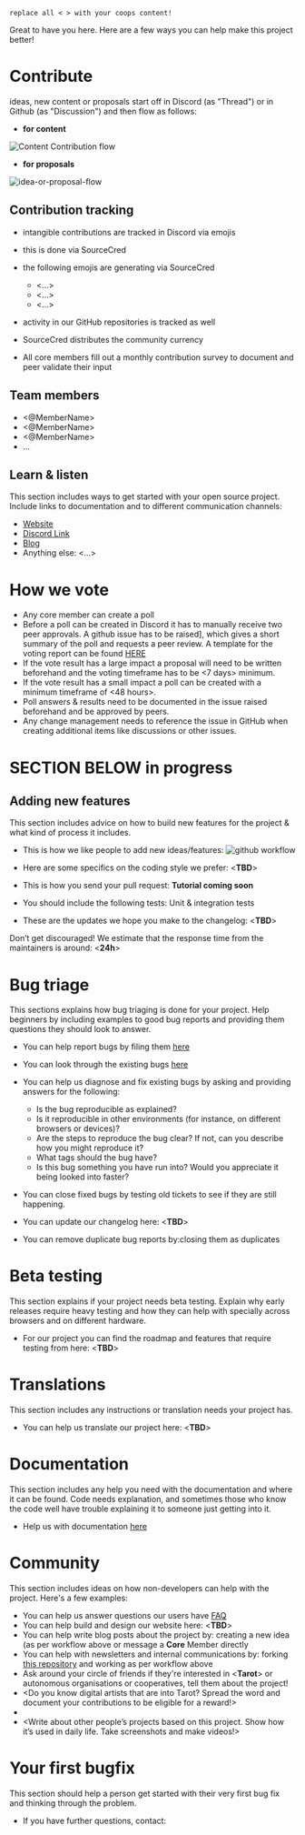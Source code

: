 ```
replace all < > with your coops content!
```

Great to have you here. Here are a few ways you can help make this project better!

# Contribute
ideas, new content or proposals start off in Discord (as "Thread") or in Github (as "Discussion") and then flow as follows:
 - **for content**

![Content Contribution flow](https://user-images.githubusercontent.com/80257662/133680709-d087964e-c951-44e7-b984-f6fed778c3d6.png)

 - **for proposals**

![idea-or-proposal-flow](https://user-images.githubusercontent.com/80257662/133680801-13af209b-6231-49e4-87b7-55ef64e36c4f.png)


## Contribution tracking
- intangible contributions are tracked in Discord via emojis
- this is done via SourceCred
- the following emojis are generating <YourSocialCurrency> via SourceCred
   - <...>
   - <...>
   - <...>
  
- activity in our GitHub repositories is tracked as well
- SourceCred distributes the community currency <xxx>
- All core members fill out a monthly contribution survey to document and peer validate their input

## Team members

- <@MemberName> <skills>
- <@MemberName> <skills>
- <@MemberName> <skills>
- ...  
  

## Learn & listen

This section includes ways to get started with your open source project. Include links to documentation and to different communication channels: 

* [Website](<ENTER_URL_HERE>)
* [Discord Link](<ENTER_URL_HERE>)
* [Blog](<ENTER_URL_HERE>) 
* Anything else: <...>

# How we vote

- Any core member can create a poll
- Before a poll can be created in Discord it has to manually receive two peer approvals. A github issue has to be raised], which gives a short summary of the poll and requests a peer review. A template for the voting report can be found [HERE](<create template and put link here>)
- If the vote result has a large impact a proposal will need to be written beforehand and the voting timeframe has to be <7 days> minimum.
- If the vote result has a small impact a poll can be created with a minimum timeframe of <48 hours>.
- Poll answers & results need to be documented in the issue raised beforehand and be approved by <two> peers.
- Any change management needs to reference the issue in GitHub when creating additional items like discussions or other issues.


# SECTION BELOW in progress
## Adding new features

This section includes advice on how to build new features for the project & what kind of process it includes. 

* This is how we like people to add new ideas/features: 
  ![github workflow](https://user-images.githubusercontent.com/80257662/136021953-6ff6f48b-4511-408f-9b49-ab27304a300c.jpg)

  
* Here are some specifics on the coding style we prefer: <**TBD**>   
* This is how you send your pull request: **Tutorial coming soon**              
* You should include the following tests: Unit & integration tests                  
* These are the updates we hope you make to the changelog: <**TBD**> 

Don’t get discouraged! We estimate that the response time from the
maintainers is around: <**24h**>

# Bug triage

This sections explains how bug triaging is done for your project. Help beginners by including examples to good bug reports and providing them questions they should look to answer. 

* You can help report bugs by filing them [here](<ENTER_URL>) 
* You can look through the existing bugs [here](<ENTER_URL>) 

* You can help us diagnose and fix existing bugs by asking and providing answers for the following:

  * Is the bug reproducible as explained?   
  * Is it reproducible in other environments (for instance, on different browsers or devices)?   
  * Are the steps to reproduce the bug clear? If not, can you describe how you might reproduce it?  
  * What tags should the bug have?  
  * Is this bug something you have run into? Would you appreciate it being looked into faster?  

* You can close fixed bugs by testing old tickets to see if they are still happening.
* You can update our changelog here: <**TBD**>
* You can remove duplicate bug reports by:closing them as duplicates

# Beta testing

This section explains if your project needs beta testing. Explain why early releases require heavy testing and how they can help with specially across browsers and on different hardware. 

* For our project you can find the roadmap and features that require
testing from here: <**TBD**>

# Translations

This section includes any instructions or translation needs your project has. 

* You can help us translate our project here: <**TBD**>

# Documentation

This section includes any help you need with the documentation and where it can be found. Code needs explanation, and sometimes those who know the code well have trouble explaining it to someone just getting into it. 

* Help us with documentation [here](https://github.com/SecretDecks/Documentation)

# Community 
This section includes ideas on how non-developers can help with the project. Here's a few examples:

* You can help us answer questions our users have [FAQ](<ENTER_URL>) 
* You can help build and design our website here: <**TBD**>
* You can help write blog posts about the project by: creating a new idea (as per workflow above or message a **Core** Member directly 
* You can help with newsletters and internal communications by: forking [this repository](<ENTER_URL>) and working as per workflow above
* Ask around your circle of friends if they're interested in <**Tarot**> or autonomous organisations or cooperatives, tell them about the project!
* <Do you know digital artists that are into Tarot? Spread the word and document your contributions to be eligible for a reward!>
* <Create an example of the project in real world by building something or
showing what others have built.> 
* <Write about other people’s projects based on this project. Show how
it’s used in daily life. Take screenshots and make videos!>

# Your first bugfix
This section should help a person get started with their very first bug fix and thinking through the problem.
<TBD>
  
* If you have further questions, contact: <Repository maintainer>
